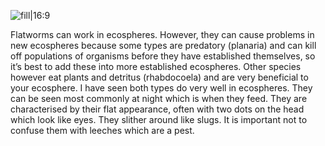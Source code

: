 ![fill|16:9](5617f84f505c5a20169a9836b375841e.png)

Flatworms can work in ecospheres. However, they can cause problems in new ecospheres because some types are predatory (planaria) and can kill off populations of organisms before they have established themselves, so it’s best to add these into more established ecospheres. Other species however eat plants and detritus (rhabdocoela) and are very beneficial to your ecosphere. I have seen both types do very well in ecospheres. They can be seen most commonly at night which is when they feed. They are characterised by their flat appearance, often with two dots on the head which look like eyes. They slither around like slugs. It is important not to confuse them with leeches which are a pest.